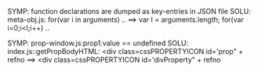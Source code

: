 
SYMP: function declarations are dumped as key-entries in JSON file
SOLU: meta-obj.js: for(var i in arguments) .. ==> var I = arguments.length; for(var i=0;i<I;i++) ..

SYMP: prop-window.js:prop1.value == undefined
SOLU: index.js::getPropBodyHTML: <div class=cssPROPERTYICON id='prop" + refno ==> <div class=cssPROPERTYICON id='divProperty" + refno